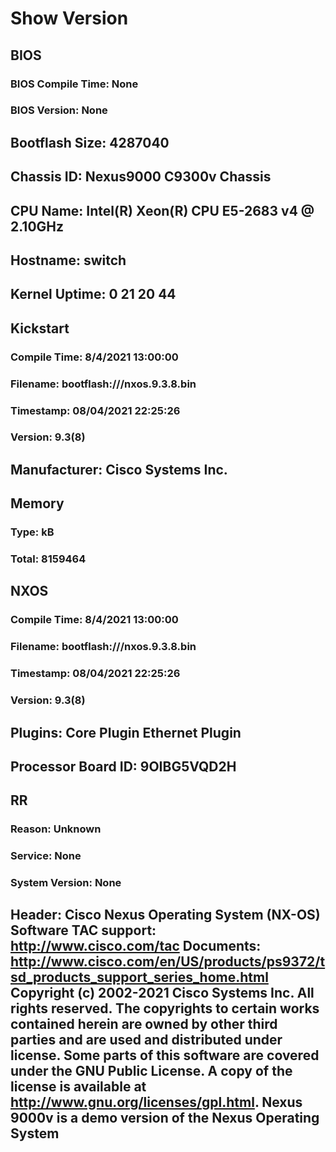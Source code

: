 
# Show Version
## BIOS
### BIOS Compile Time: None
### BIOS Version: None
## Bootflash Size: 4287040
## Chassis ID: Nexus9000 C9300v Chassis
## CPU Name: Intel(R) Xeon(R) CPU E5-2683 v4 @ 2.10GHz
## Hostname: switch
## Kernel Uptime: 0 21 20 44
## Kickstart
### Compile Time: 8/4/2021 13:00:00
### Filename: bootflash:///nxos.9.3.8.bin
### Timestamp: 08/04/2021 22:25:26
### Version: 9.3(8)
## Manufacturer:  Cisco Systems  Inc.
## Memory 
### Type: kB 
### Total: 8159464
## NXOS
### Compile Time: 8/4/2021 13:00:00
### Filename: bootflash:///nxos.9.3.8.bin
### Timestamp: 08/04/2021 22:25:26
### Version: 9.3(8)
## Plugins: Core Plugin  Ethernet Plugin
## Processor Board ID: 9OIBG5VQD2H
## RR
### Reason: Unknown
### Service: None
### System Version: None
## Header: Cisco Nexus Operating System (NX-OS) Software TAC support: http://www.cisco.com/tac Documents: http://www.cisco.com/en/US/products/ps9372/tsd_products_support_series_home.html Copyright (c) 2002-2021  Cisco Systems  Inc. All rights reserved. The copyrights to certain works contained herein are owned by other third parties and are used and distributed under license. Some parts of this software are covered under the GNU Public License. A copy of the license is available at http://www.gnu.org/licenses/gpl.html.  Nexus 9000v is a demo version of the Nexus Operating System